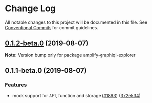 # Change Log

All notable changes to this project will be documented in this file.
See [Conventional Commits](https://conventionalcommits.org) for commit guidelines.

## [0.1.2-beta.0](https://github.com/aws-amplify/amplify-cli/compare/amplify-graphiql-explorer@0.1.1-beta.0...amplify-graphiql-explorer@0.1.2-beta.0) (2019-08-07)

**Note:** Version bump only for package amplify-graphiql-explorer





## 0.1.1-beta.0 (2019-08-07)


### Features

* mock support for API, function and storage ([#1893](https://github.com/aws-amplify/amplify-cli/issues/1893)) ([372e534](https://github.com/aws-amplify/amplify-cli/commit/372e534))
